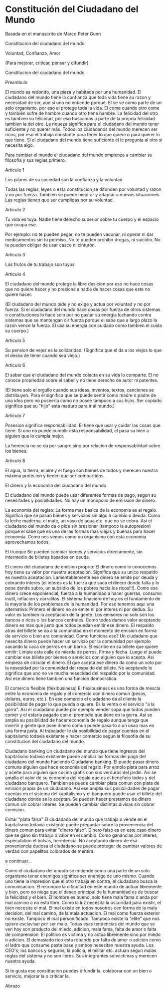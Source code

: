 # Constitución del Ciudadano del Mundo

Basada en el manuscrito de Marco Peter Gunn

Constitucion del ciudadano del mundo

Voluntad, Confianza, Amor

(Para mejorar, criticar, pensar y difundir)

Constitucion del ciudadano del mundo

Preambulo

El mundo es redondo, una pieza y habitada por una humanidad.
El ciudadano del mundo tiene la confianza que toda vida tiene su razon y necesidad de ser, aun si uno no entiende porqué.
El se ve como parte de un solo organismo, por eso el protege toda la vida.
El come cuando otro come y también sufre de hambre cuando otro tiene hambre. La felicidad del otro es tambien su felicidad, por eso buscamos a parte de la propria felicidad tambien la del otro.
La riqueza significa para el ciudadano del mundo tener suficiente y no querer más. Todos los ciudadanos del mundo merecen ser ricos, por eso el trabaja constante para tener lo que quiere o para querer lo que tiene. Si el ciudadano del mundo tiene suficiente el le pregunta al otro si necesita algo.

Para cambiar el mundo el ciudadano del mundo empienza a cambiar su filosofia y sus reglas primero.

Articulo 1

Los pilares de su sociedad son la confianza y la voluntad.

Todas las reglas, leyes o esta constitucion se difunden por voluntad y razon y no por fuerza.
También se puede mejorar y adaptar a nuevas situaciones. Las reglas tienen que ser cumplidas por su voluntad.

Articulo 2

Tu vida es tuya.
Nadie tiene derecho superior sobre tu cuerpo y el espacio que ocupa ese.

Por ejemplo: no te pueden pegar, no te pueden vacunar, ni operar ni dar medicamentos sin tu permiso. No te pueden prohibir drogas, ni suicidio. No te pueden obligar de usar casco ni cinturón.

Articulo 3

Los frutos de tu trabajo son tuyos.

Articulo 4

El ciudadano del mundo protege la libre desicion por eso no hace cosas que no quiere hacer y no presiona a nadie de hacer cosas que este no quiere hacer.

(El ciudadano del mundo pide y no exige y actua por voluntad y no por fuerza. Si el ciudadano del mundo hace cosas por fuerza de otros sistemas o constituciones lo hace solo por no gastar su energia luchando contra sistemas que se mantengan oir fuerza porque el sabe que a largo plazo la razon vence la fuerza. El usa su energia con cuidado como tambien el cuida su cuerpo.)

Articulo 5

Su pension de vejez es la solidaridad.
(Significa que el da a los viejos lo que el desea de tener cuando sea viejo.)

Articulo 6

El saber que el ciudadano del mundo colecta en su vida lo comparte. El no conoce propriedad sobre el saber y no tiene derecho de autor ni patentes.

(El tiene solo el orgullo cuando sus ideas, inventos, textos, canciones se distribuyen. Para él significa que se puede sentir como madre o padre de una idea pero no poseerla como no posee tampoco a sus hijos. Ser copiado significa que su "hijo" esta maduro para ir al mundo.)

Articulo 7

Posesion significa responsabilidad. El tiene que usar y cuidar las cosas que tiene. Si uno no puede cumplir esta responsabilidad, el pasa su bien a alguien que lo cumpla mejor.

La herencia no se da por sangre sino por relacion de responsabilidad sobre los bienes.

Articulo 8

El agua, la tierra, el aire y el fuego son bienes de todos y merecen nuestra máxima protecion y tienen que ser compartidos.

El dinero y la economia del ciudadano del mundo

El ciudadano del mundo puede usar diferentes formas de pago, segun su nesesitades y posibilidades. No hay un monopolio de emission de dinero.

La economia del reglao:
La forma mas basica de la economia es el regalo. Significa que se pasan bienes y servicios sin algo a cambio o deuda. Como la leche maderna, el mate, un vaso de aqua etc. que no se cobra. Asi el ciudadano del mundo da o pide sin presionar (tampoco la autopresion) porque el sabe que es una de las formas mas viejas y buenas para hacer economia. Como nos vemos como un organismo con esta economia aprovechamos todos.

El trueque
Se pueden cambiar bienes y servicios directamente, sin intermedio de billetes basados en deuda.

El cinero del ciudadano de emision proprio:
El dinero como lo conocemos hoy tiene su valor por nuestra aceptacion. Significa que su unico respaldo es nuestra aceptacion. Lamentablemente ese dinero se emite por deuda y cobrando interes (el interes es la fuerza que saca el dinero donde falta y lo pone donde subro, un subsidio de los pobres hacia los ricos!!!). Como ese dinero crece exponiencial, fuerza a la humanidad a hacer guerras, consumo inutil, inflacion y corralitos. El sistema finaciero de hoy es el fundamento de la mayoria de los problemas de la humanidad.
Por eso tenemos aqui una alternativa:
Primero el dinero no se emite ni por interes ni por dedua. Su valor es tambien la aceptacion de la gente. Los emisores no solo son los bancos o ricos o los bancos centrales. Como todos damos valor aceptando dinero es mas que justo que todos puedan emitir ese dinero. El respaldo atras del billete se da a la comunidad en el momento de emision en forma de servicio o bien ara comunidad. Como funciona eso? Un ciudadano que nesecita dinero puede hacer un servicio por la comunidad por ejemplo sacando la caca de perros en un barrio. El escribe en su billete que quiere emitir: Limpie esta calle de mierda de perros. Firma y fecha. Luego el puede cambiar ese billete por bienes o servicios con alguien que lo acepta. Asi empieza de circular el dinero. El que acepta ese dinero da como un voto por la nesesidad por la comunidad del respaldo del biliete. No aceptando lo significa que uno no ve mucha nesecidad del respaldo por la comunidad. Asi ese dinero tiene tambien una funcion democratica.

El comercio flexible (flexibusiness)
El flexibusiness es una forma de mescla entre la economia de regalo y el comercio con dinero comun (pesos, dolares, euros, etc.). En ese comercio el ciudadano da al cliente la posibilidad de pagar lo que pueda o quiere. Es la venta o el servicio "a la gorra". Asi el ciudadano puede por ejemplo vender sopa que todos pueden comer y el estaria pagado con el promedio que tiene en la gorra. Asi se amplia su posibilidad de hacer economia de regalo aunque tenga que invertir y gente que psee dinero comun puede pasarlo a un usao mas en una forma justa. Al trabajador le da posibilidad de pagar cuentas en el kapitalismo todavia existente y hacer comercio segun la filosofia de su constitucion del ciudadano del mundo.

Ciudadano banking
Un ciudadano del mundo que tiene ingresos del kapitalismo todavia existiente puede ampliar las formas del pago del ciudadano del mundo haciendo Ciudadano banking.
El puede pasar dinero comuna  alguien que hace economia del regalo. Por ejmplo plata para arroz y aceite para alguien que cocina gratis con sus verduras del jardin. Asi se amplia el valor de su economia del regalo que es el beneficio todos y del ciudadano banquero.
Tambien se puede cambiar plata comun con plata de emision propia de un ciudadano. Asi ese amplia sus posibilidades de pagar cuentas en el sistema del kapitalismo y el banquero puede usar el billete del ciudadano donde se lo aceptan.
Se pueden hacer prestamos de dinero comun sin cobrar interes.
Se pueden cambiar distintas divisas sin cobrar comision.

Evitar "plata falsa"
El ciudadano del mundo que trabaja o vende en el kapitalismo todavia existente puede preguntar sobre la proveniencia del dinero comun para evitar "dinero falso". Dinero falso es en este caso dinero que se gano sin trabajo o valor en el cambio. Como ganancias por interes, especulation el bolsas, heredencia. No aceptando dinero de esa proveniencia dudosa el ciudadano se puede proteger de cambiar valores de verdad con papelitos colorados de mentira.

a continuar...

Como el ciudadano del mundo se entiende como una parte de un solo organismo tener enemigos significa ser enemigo de uno mismo. Cuando uno tiene la impresion que el otro trabaja en contra, el ciudadano busca la comunicacion.
El reconoce la dificultad en este mundo de actuar libremente y bien, pero no niega que el deseo principal de la humanidad es de buscar la felicidad y el bien. El hombre es bueno, solo tiene mala fama o anda por mal camino o no esta libre. Como la luz necesita la oscuridad para existir, el bien necesita el mal. El mal existe en todos nosotros cen forma de la mala decision, del mal camino, de la mala actuacion. El mal como fuerza exterior no existe. Tampoco el mal personificado.
Tampoco existe la "elite" que nos quiere esclavisar por ser malo. Todas esas tendencias del mundo que se ven hoy son producto del miedo, adicion, mala fama, falta de amor o falta de comprension.
El politico es victima y no actua libremente sino por miedo o adicion. El demasiado rico esta robando por falta de amor o adicion como el ladro que consume pasta base y ambos nesesitan nuestra ayuda. Los CEO's; los bancos y seguros; la policia, el militar etc. actuan segun malas reglas del sistema y no son libres. Sus integrantes sonvictimas y merecen nuestra ayuda.

Si te gusta ese consittucion puedes difundir la, colaborar con un bien o servicio, mejorar la o criticar la.

Abrazo
